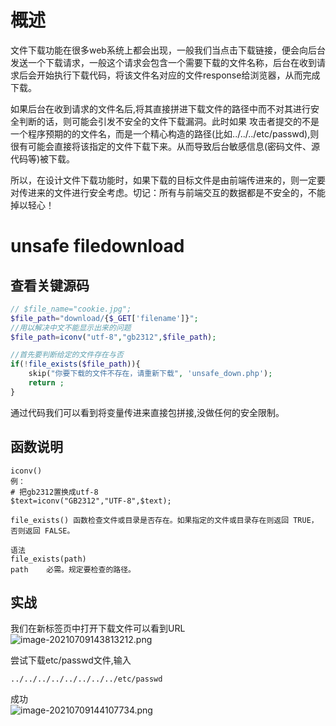 
# 概述
文件下载功能在很多web系统上都会出现，一般我们当点击下载链接，便会向后台发送一个下载请求，一般这个请求会包含一个需要下载的文件名称，后台在收到请求后会开始执行下载代码，将该文件名对应的文件response给浏览器，从而完成下载。

如果后台在收到请求的文件名后,将其直接拼进下载文件的路径中而不对其进行安全判断的话，则可能会引发不安全的文件下载漏洞。此时如果 攻击者提交的不是一个程序预期的的文件名，而是一个精心构造的路径(比如../../../etc/passwd),则很有可能会直接将该指定的文件下载下来。从而导致后台敏感信息(密码文件、源代码等)被下载。

所以，在设计文件下载功能时，如果下载的目标文件是由前端传进来的，则一定要对传进来的文件进行安全考虑。切记：所有与前端交互的数据都是不安全的，不能掉以轻心！


# unsafe filedownload

## 查看关键源码
```php
// $file_name="cookie.jpg";
$file_path="download/{$_GET['filename']}";
//用以解决中文不能显示出来的问题
$file_path=iconv("utf-8","gb2312",$file_path);

//首先要判断给定的文件存在与否
if(!file_exists($file_path)){
    skip("你要下载的文件不存在，请重新下载", 'unsafe_down.php');
    return ;
}
```

通过代码我们可以看到将变量传进来直接包拼接,没做任何的安全限制。


## 函数说明
```
iconv()
例：
# 把gb2312置换成utf-8
$text=iconv("GB2312","UTF-8",$text);
```

```
file_exists() 函数检查文件或目录是否存在。如果指定的文件或目录存在则返回 TRUE，否则返回 FALSE。

语法
file_exists(path)
path	必需。规定要检查的路径。
```


## 实战
我们在新标签页中打开下载文件可以看到URL<br />![image-20210709143813212.png](_img/assets/1655881922239-c64c8e32-4d9c-4eac-968c-7faa9c2477a3.png)

尝试下载etc/passwd文件,输入
```
../../../../../../../../etc/passwd
```

成功<br />![image-20210709144107734.png](_img/assets/1655881930399-d0336907-d268-495a-9364-d009b9cba235.png)
